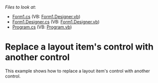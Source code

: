 <!-- default file list -->
*Files to look at*:

* [Form1.cs](./CS/Form1.cs) (VB: [Form1.Designer.vb](./VB/Form1.Designer.vb))
* [Form1.Designer.cs](./CS/Form1.Designer.cs) (VB: [Form1.Designer.vb](./VB/Form1.Designer.vb))
* [Program.cs](./CS/Program.cs) (VB: [Program.vb](./VB/Program.vb))
<!-- default file list end -->
# Replace a layout item's control with another control


<p>This example shows how to replace a layout item's control with another control.</p>

<br/>


